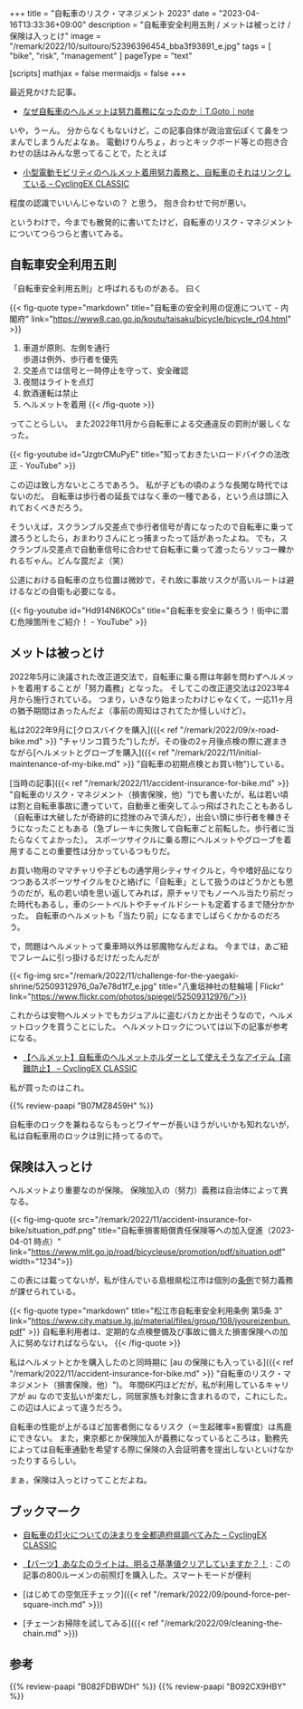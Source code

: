 +++
title = "自転車のリスク・マネジメント 2023"
date =  "2023-04-16T13:33:36+09:00"
description = "自転車安全利用五則 / メットは被っとけ / 保険は入っとけ"
image = "/remark/2022/10/suitouro/52396396454_bba3f93891_e.jpg"
tags = [ "bike", "risk", "management" ]
pageType = "text"

[scripts]
  mathjax = false
  mermaidjs = false
+++

最近見かけた記事。

- [なぜ自転車のヘルメットは努力義務になったのか｜T.Goto｜note](https://note.com/myuchef/n/nb4711c64e29b)

いや，うーん。
分からなくもないけど，この記事自体が政治宣伝ぽくて鼻をつまんでしまうんだよなぁ。
電動けりんちょ，おっとキックボード等との抱き合わせの話はみんな思ってることで，たとえば

- [小型電動モビリティのヘルメット着用努力義務と、自転車のそれはリンクしている – CyclingEX CLASSIC](https://www.cycling-ex.com/2023/04/bicycle_escooter_helmet.html)

程度の認識でいいんじゃないの？ と思う。
抱き合わせで何が悪い。

というわけで，今までも散発的に書いてたけど，自転車のリスク・マネジメントについてつらつらと書いてみる。

## 自転車安全利用五則

「自転車安全利用五則」と呼ばれるものがある。
曰く

{{< fig-quote type="markdown" title="自転車の安全利用の促進について - 内閣府" link="https://www8.cao.go.jp/koutu/taisaku/bicycle/bicycle_r04.html" >}}
1. 車道が原則、左側を通行<br>歩道は例外、歩行者を優先
2. 交差点では信号と一時停止を守って、安全確認
3. 夜間はライトを点灯
4. 飲酒運転は禁止
5. ヘルメットを着用
{{< /fig-quote >}}

ってことらしい。
また2022年11月から自転車による交通違反の罰則が厳しくなった。

{{< fig-youtube id="JzgtrCMuPyE" title="知っておきたいロードバイクの法改正 - YouTube" >}}

この辺は致し方ないところであろう。
私が子どもの頃のような長閑な時代ではないのだ。
自転車は歩行者の延長ではなく車の一種である，という点は頭に入れておくべきだろう。

そういえば，スクランブル交差点で歩行者信号が青になったので自転車に乗って渡ろうとしたら，おまわりさんにとっ捕まったって話があったよね。
でも，スクランブル交差点で自動車信号に合わせて自転車に乗って渡ったらソッコー轢かれるぢゃん。どんな罠だよ（笑）

公道における自転車の立ち位置は微妙で，それ故に事故リスクが高いルートは避けるなどの自衛も必要になる。

{{< fig-youtube id="Hd914N6KOCs" title="自転車を安全に乗ろう！街中に潜む危険箇所をご紹介！ - YouTube" >}}

## メットは被っとけ

2022年5月に決議された改正道交法で，自転車に乗る際は年齢を問わずヘルメットを着用することが「努力義務」となった。
そしてこの改正道交法は2023年4月から施行されている。
つまり，いきなり始まったわけじゃなくて，一応11ヶ月の猶予期間はあったんだよ（事前の周知はされてたか怪しいけど）。

私は2022年9月に[クロスバイクを購入]({{< ref "/remark/2022/09/x-road-bike.md" >}} "チャリンコ買うた")したが，その後の2ヶ月後点検の際に遅まきながら[ヘルメットとグローブを購入]({{< ref "/remark/2022/11/initial-maintenance-of-my-bike.md" >}} "自転車の初期点検とお買い物")している。

[当時の記事]({{< ref "/remark/2022/11/accident-insurance-for-bike.md" >}} "自転車のリスク・マネジメント（損害保険，他）")でも書いたが，私は若い頃は割と自転車事故に遭っていて，自動車と衝突してふっ飛ばされたこともあるし（自転車は大破したが奇跡的に捻挫のみで済んだ），出会い頭に歩行者を轢きそうになったこともある（急ブレーキに失敗して自転車ごと前転した。歩行者に当たらなくてよかった）。
スポーツサイクルに乗る際にヘルメットやグローブを着用することの重要性は分かっているつもりだ。

お買い物用のママチャリや子どもの通学用シティサイクルと，今や嗜好品になりつつあるスポーツサイクルをひと絡げに「自転車」として扱うのはどうかとも思うのだが，私の若い頃を思い返してみれば，原チャリでもノーヘル当たり前だった時代もあるし，車のシートベルトやチャイルドシートも定着するまで随分かかった。
自転車のヘルメットも「当たり前」になるまでしばらくかかるのだろう。

で，問題はヘルメットって乗車時以外は邪魔物なんだよね。
今までは，あご紐でフレームに引っ掛けるだけだったんだが

{{< fig-img src="/remark/2022/11/challenge-for-the-yaegaki-shrine/52509312976_0a7e78d1f7_e.jpg" title="八重垣神社の駐輪場 | Flickr" link="https://www.flickr.com/photos/spiegel/52509312976/">}}

これからは安物ヘルメットでもカジュアルに盗むバカとか出そうなので，ヘルメットロックを買うことにした。
ヘルメットロックについては以下の記事が参考になる。

- [【ヘルメット】自転車のヘルメットホルダーとして使えそうなアイテム【盗難防止】 – CyclingEX CLASSIC](https://www.cycling-ex.com/2022/12/helmet-holder-2023.html)

私が買ったのはこれ。

{{% review-paapi "B07MZ8459H" %}} <!-- ヘルメットロック -->

自転車のロックを兼ねるならもっとワイヤーが長いほうがいいかも知れないが，私は自転車用のロックは別に持ってるので。

## 保険は入っとけ

ヘルメットより重要なのが保険。
保険加入の（努力）義務は自治体によって異なる。

{{< fig-img-quote src="/remark/2022/11/accident-insurance-for-bike/situation_pdf.png" title="自転車損害賠償責任保険等への加入促進（2023-04-01 時点）" link="https://www.mlit.go.jp/road/bicycleuse/promotion/pdf/situation.pdf" width="1234">}}

この表には載ってないが，私が住んでいる島根県松江市は個別の[条例](https://www.city.matsue.lg.jp/soshikikarasagasu/gikaijimukyoku_gijichosaka/matsueshigikai/3/1380.html "議会政策条例(自転車安全利用条例)／松江市ホームページ")で努力義務が課せられている。

{{< fig-quote type="markdown" title="松江市自転車安全利用条例 第5条 3" link="https://www.city.matsue.lg.jp/material/files/group/108/jyoureizenbun.pdf" >}}
自転車利用者は、定期的な点検整備及び事故に備えた損害保険への加入に努めなければならない。
{{< /fig-quote  >}}

私はヘルメットとかを購入したのと同時期に [au の保険にも入っている]({{< ref "/remark/2022/11/accident-insurance-for-bike.md" >}} "自転車のリスク・マネジメント（損害保険，他）")。
年間6K円ほどだが，私が利用しているキャリアが au なので支払いが楽だし，同居家族も対象に含まれるので，これにした。
この辺は人によって違うだろう。

自転車の性能が上がるほど加害者側になるリスク（＝生起確率×影響度）は馬鹿にできない。
また，東京都とか保険加入が義務になっているところは，勤務先によっては自転車通勤を希望する際に保険の入会証明書を提出しないといけなかったりするらしい。

まぁ，保険は入っとけってことだよね。

## ブックマーク

- [自転車の灯火についての決まりを全都道府県調べてみた – CyclingEX CLASSIC](https://www.cycling-ex.com/2015/12/jitensha_light_kimari_47.html)
- [【パーツ】あなたのライトは、明るさ基準値クリアしていますか？！](https://giant-store.jp/matsue/parts/13174/) : この記事の800ルーメンの前照灯を購入した。スマートモードが便利

- [はじめての空気圧チェック]({{< ref "/remark/2022/09/pound-force-per-square-inch.md" >}})
- [チェーンお掃除を試してみる]({{< ref "/remark/2022/09/cleaning-the-chain.md" >}})

## 参考

{{% review-paapi "B082FDBWDH" %}} <!-- ランニングポーチ -->
{{% review-paapi "B092CX9HBY" %}} <!-- モバイルバッテリ（小） -->
